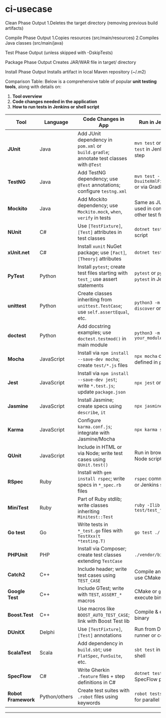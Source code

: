 # ci-usecase
Clean Phase Output
1.Deletes the target directory (removing previous build artifacts)

Compile Phase Output
1.Copies resources (src/main/resources)
2.Compiles Java classes (src/main/java)

Test Phase Output (unless skipped with -DskipTests)

Package Phase Output
Creates JAR/WAR file in target/ directory

Install Phase Output
Installs artifact in local Maven repository (~/.m2)

Comparison Table:
Below is a comprehensive table of popular **unit testing tools**, along with details on:

1. **Tool overview**
2. **Code changes needed in the application**
3. **How to run tests in Jenkins or shell script**

| **Tool**            | **Language**  | **Code Changes in App**                                                                 | **Run in Jenkins/Script**                                            |
| ------------------- | ------------- | --------------------------------------------------------------------------------------- | -------------------------------------------------------------------- |
| **JUnit**           | Java          | Add JUnit dependency in `pom.xml` or `build.gradle`; annotate test classes with `@Test` | `mvn test` or `./gradlew test` in Jenkins pipeline step              |
| **TestNG**          | Java          | Add TestNG dependency; use `@Test` annotations; configure `testng.xml`                  | `mvn test -DsuiteXmlFile=testng.xml` or via Gradle/Ant               |
| **Mockito**         | Java          | Add Mockito dependency; use `Mockito.mock`, `when`, `verify` in tests                   | Same as JUnit/TestNG; used in conjunction with other test frameworks |
| **NUnit**           | C#            | Use `[TestFixture]`, `[Test]` attributes in test classes                                | `dotnet test` in Jenkins or script                                   |
| **xUnit.net**       | C#            | Install `xunit` NuGet package; use `[Fact]`, `[Theory]` attributes                      | `dotnet test`                                                        |
| **PyTest**          | Python        | Install `pytest`; create test files starting with `test_`; use assert statements        | `pytest` or `python3 -m pytest` in Jenkins or shell                  |
| **unittest**        | Python        | Create classes inheriting from `unittest.TestCase`; use `self.assertEqual`, etc.        | `python3 -m unittest discover` or `pytest`                           |
| **doctest**         | Python        | Add docstring examples; use `doctest.testmod()` in main module                          | `python3 -m doctest your_module.py`                                  |
| **Mocha**           | JavaScript    | Install via `npm install --save-dev mocha`; create `test/*.js` files                    | `npx mocha` or `npm test` (if defined in `package.json`)             |
| **Jest**            | JavaScript    | Install via `npm install --save-dev jest`; write `*.test.js`; update `package.json`     | `npx jest` or `npm test`                                             |
| **Jasmine**         | JavaScript    | Install Jasmine; create specs using `describe`, `it`                                    | `npx jasmine`                                                        |
| **Karma**           | JavaScript    | Configure `karma.conf.js`; integrate with Jasmine/Mocha                                 | `npx karma start`                                                    |
| **QUnit**           | JavaScript    | Include in HTML or via Node; write test cases using `QUnit.test()`                      | Run in browser or via Node script                                    |
| **RSpec**           | Ruby          | Install with `gem install rspec`; write specs in `*_spec.rb` files                      | `rspec` command in script or Jenkins step                            |
| **MiniTest**        | Ruby          | Part of Ruby stdlib; write classes inheriting `Minitest::Test`                          | `ruby -Ilib:test test/test_file.rb`                                  |
| **Go test**         | Go            | Write tests in `*_test.go` files with `TestXxx(t *testing.T)`                           | `go test ./...`                                                      |
| **PHPUnit**         | PHP           | Install via Composer; create test classes extending `TestCase`                          | `./vendor/bin/phpunit`                                               |
| **Catch2**          | C++           | Include header; write test cases using `TEST_CASE`                                      | Compile and run binary; use CMake to automate                        |
| **Google Test**     | C++           | Include GTest; write with `TEST`, `ASSERT_*` macros                                     | CMake or `g++` compile + execute binary                              |
| **Boost.Test**      | C++           | Use macros like `BOOST_AUTO_TEST_CASE`; link with Boost Test lib                        | Compile & execute test binary                                        |
| **DUnitX**          | Delphi        | Use `[TestFixture]`, `[Test]` annotations                                               | Run from Delphi test runner or command-line                          |
| **ScalaTest**       | Scala         | Add dependency in `build.sbt`; use `FlatSpec`, `FunSuite`, etc.                         | `sbt test` in Jenkins or shell                                       |
| **SpecFlow**        | C#            | Write Gherkin `.feature` files + step definitions in C#                                 | `dotnet test` (requires SpecFlow plugins)                            |
| **Robot Framework** | Python/others | Create test suites with `.robot` files using keywords                                   | `robot tests/` or use `pabot` for parallel testing                   |

---



